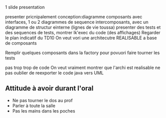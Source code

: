 1 slide presentation

presenter pricnipalement conception:diagramme composants avec interfaces, 1 ou 2 diagrammes de sequence intercomposants, avec un diagramme de structur einterne (lignes de vie toussa)
presenter des tests et des sequences de tests, montrer lk'exec du code (des affichages)
Regarder le plan indicatif du TD10
On veut vori une architecutre REALISABLE a base de composants

Remplir quelques composants dans la factory pour povuori faire tourner les tests

pas trop trop de code
On veut vraiment montrer que l'archi est realisable
ne pas oublier de reexporter le code java vers UML

## Attitude à avoir durant l'oral
* Ne pas tourner le dos au prof
* Parler à toute la salle
* Pas les mains dans les poches
